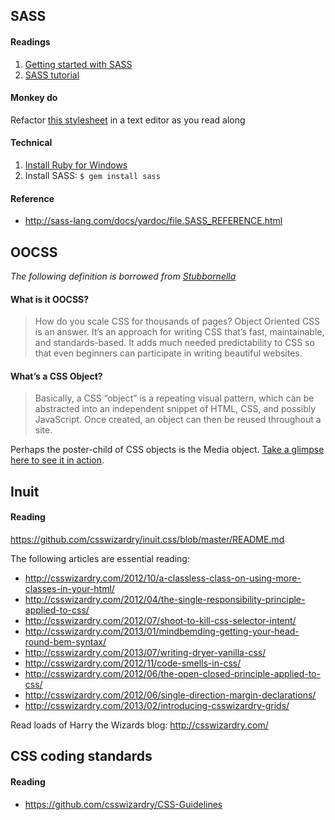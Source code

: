 <!-- ![burp!](http://richardsime.com/portfolio/images/doodle_belchies2.gif) -->

## SASS

#### Readings
1. [Getting started with SASS](http://alistapart.com/article/getting-started-with-sass)
2. [SASS tutorial](http://sass-lang.com/tutorial.html)

#### Monkey do
Refactor [this stylesheet](http://chriseppstein.github.io/blog/2010/05/25/refactor-my-stylesheets-digg-edition/) in a text editor as you read along

#### Technical
1. [Install Ruby for Windows](http://rubyinstaller.org/downloads/)
2. Install SASS: `$ gem install sass`


#### Reference
+ http://sass-lang.com/docs/yardoc/file.SASS_REFERENCE.html



## OOCSS
*The following definition is borrowed from [Stubbornella](https://github.com/stubbornella/oocss/wiki)*

#### What is it OOCSS?
> How do you scale CSS for thousands of pages? Object Oriented CSS is an answer. It’s an approach for writing CSS that’s fast, maintainable, and standards-based. It adds much needed predictability to CSS so that even beginners can participate in writing beautiful websites.

#### What’s a CSS Object?
> Basically, a CSS “object” is a repeating visual pattern, which can be abstracted into an independent snippet of HTML, CSS, and possibly JavaScript. Once created, an object can then be reused throughout a site.

Perhaps the poster-child of CSS objects is the Media object. [Take a glimpse here to see it in action](http://www.stubbornella.org/content/2010/06/25/the-media-object-saves-hundreds-of-lines-of-code/).



## Inuit

#### Reading
https://github.com/csswizardry/inuit.css/blob/master/README.md

The following articles are essential reading:
+ http://csswizardry.com/2012/10/a-classless-class-on-using-more-classes-in-your-html/
+ http://csswizardry.com/2012/04/the-single-responsibility-principle-applied-to-css/
+ http://csswizardry.com/2012/07/shoot-to-kill-css-selector-intent/
+ http://csswizardry.com/2013/01/mindbemding-getting-your-head-round-bem-syntax/
+ http://csswizardry.com/2013/07/writing-dryer-vanilla-css/
+ http://csswizardry.com/2012/11/code-smells-in-css/
+ http://csswizardry.com/2012/06/the-open-closed-principle-applied-to-css/
+ http://csswizardry.com/2012/06/single-direction-margin-declarations/
+ http://csswizardry.com/2013/02/introducing-csswizardry-grids/

Read loads of Harry the Wizards blog: http://csswizardry.com/



## CSS coding standards

#### Reading
+ https://github.com/csswizardry/CSS-Guidelines
